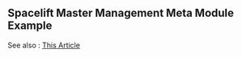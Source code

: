 
## Spacelift Master Management Meta Module Example

See also : [This Article](https://geekprotem.com/braindump/spacelift/spacelift_bootstrap.html)
